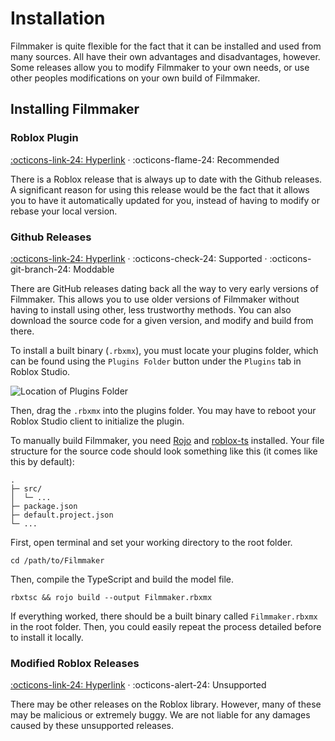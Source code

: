 # Installation
Filmmaker is quite flexible for the fact that it can be installed and used from many sources. All have their own advantages
and disadvantages, however. Some releases allow you to modify Filmmaker to your own needs, or use other peoples
modifications on your own build of Filmmaker.

## Installing Filmmaker
### Roblox Plugin
[:octicons-link-24: Hyperlink][1] · :octicons-flame-24: Recommended

There is a Roblox release that is always up to date with the Github releases. A significant reason for using this release
would be the fact that it allows you to have it automatically updated for you, instead of having to modify or rebase your
local version.

[1]: https://www.roblox.com/library/6087328523/Filmmaker

### Github Releases
[:octicons-link-24: Hyperlink][2] · :octicons-check-24: Supported · :octicons-git-branch-24: Moddable

There are GitHub releases dating back all the way to very early versions of Filmmaker. This allows you to use older versions
of Filmmaker without having to install using other, less trustworthy methods. You can also download the source code for
a given version, and modify and build from there.

To install a built binary (`.rbxmx`), you must locate your plugins folder, which can be found using the `Plugins Folder` button under
the `Plugins` tab in Roblox Studio. 

![Location of Plugins Folder](/images/Plugin_Folder_Toolbar.png)

Then, drag the `.rbxmx` into the plugins folder. You may have to reboot your Roblox Studio client to initialize the plugin.

To manually build Filmmaker, you need <a href="https://rojo.space/docs" target="_blank">Rojo</a> and <a href="https://roblox-ts.com" target="_blank">roblox-ts</a> installed.
Your file structure for the source code should look something like this (it comes like this by default):

```
.
├─ src/
│  └─ ...
├─ package.json
├─ default.project.json
└─ ...
```

First, open terminal and set your working directory to the root folder.

```
cd /path/to/Filmmaker
```

Then, compile the TypeScript and build the model file.

```
rbxtsc && rojo build --output Filmmaker.rbxmx
```

If everything worked, there should be a built binary called `Filmmaker.rbxmx` in the root folder. Then, you could easily
repeat the process detailed before to install it locally.

[2]: https://github.com/GyroLabs/filmmaker/releases/

### Modified Roblox Releases
[:octicons-link-24: Hyperlink][3] · :octicons-alert-24: Unsupported

There may be other releases on the Roblox library. However, many of these may be malicious or extremely buggy. We are not
liable for any damages caused by these unsupported releases.

[3]: https://www.roblox.com/develop/library?CatalogContext=2&Keyword=Filmmaker&SortAggregation=5&LegendExpanded=true&Category=7
